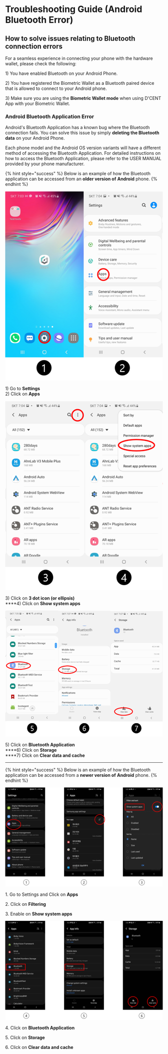 # Troubleshooting Guide (Android Bluetooth Error)

## How to solve issues relating to Bluetooth connection errors

For a seamless experience in connecting your phone with the hardware wallet, please check the following:

1\) You have enabled Bluetooth on your Android Phone.

2\) You have registered the Biometric Wallet as a Bluetooth paired device that is allowed to connect to your Android phone.

3\) Make sure you are using the **Biometric Wallet mode** when using D'CENT App with your Biometric Wallet.

### Android Bluetooth Application Error

Android's Bluetooth Application has a known bug where the Bluetooth connection fails. You can solve this issue by simply **deleting the Bluetooth data** on your Android Phone.&#x20;

Each phone model and the Android OS version variants will have a different method of accessing the Bluetooth Application. For detailed instructions on how to access the Bluetooth Application, please refer to the USER MANUAL provided by your phone manufacturer.&#x20;

{% hint style="success" %}
Below is an example of how the Bluetooth application can be accessed from an **older version of** **Android** phone.
{% endhint %}

![](<../../.gitbook/assets/3 (9).png>)

1\) Go to **Settings**\
2\) Click on **Apps**

![](<../../.gitbook/assets/4 (6).png>)

3\) Click on **3 dot icon (or ellipsis)**\
****4) Click on **Show system apps**

![](<../../.gitbook/assets/5 (4).png>)

5\) Click on **Bluetooth Application**\
****6) Click on **Storage**\
****7) Click on **Clear data and cache**

****

{% hint style="success" %}
Below is an example of how the Bluetooth application can be accessed from a **newer version of** **Android** phone.
{% endhint %}

![](../../.gitbook/assets/그림1.png)

1\. Go to Settings and Click on **Apps** &#x20;

2\. Click on **Filtering**

3\. Enable on **Show system apps**

![](<../../.gitbook/assets/그림2 (1).png>)

4\. Click on **Bluetooth Application**

5\. Click on **Storage**

6\. Click on **Clear data and cache**

